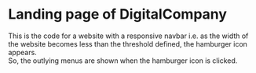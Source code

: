 # Landing page of DigitalCompany  
This is the code for a website with a responsive navbar i.e. as the width of the website becomes less than the threshold defined, the hamburger icon appears.  
So, the outlying menus are shown when the hamburger icon is clicked.
